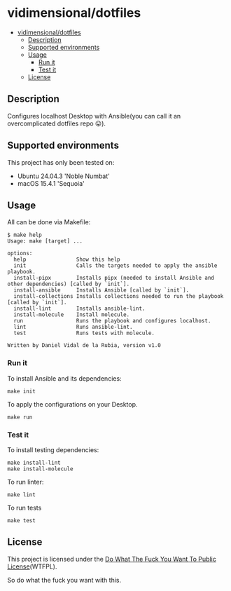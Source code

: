 # vidimensional/dotfiles

- [vidimensional/dotfiles](#vidimensionaldotfiles)
  - [Description](#description)
  - [Supported environments](#supported-environments)
  - [Usage](#usage)
    - [Run it](#run-it)
    - [Test it](#test-it)
  - [License](#license)

## Description

Configures localhost Desktop with Ansible(you can call it an overcomplicated dotfiles repo 😜).

## Supported environments

This project has only been tested on:

- Ubuntu 24.04.3 'Noble Numbat'
- macOS 15.4.1 'Sequoia'

## Usage

All can be done via Makefile:

```text
$ make help
Usage: make [target] ...

options:
  help                Show this help
  init                Calls the targets needed to apply the ansible playbook.
  install-pipx        Installs pipx (needed to install Ansible and other dependencies) [called by `init`].
  install-ansible     Installs Ansible [called by `init`].
  install-collections Installs collections needed to run the playbook [called by `init`].
  install-lint        Installs ansible-lint.
  install-molecule    Install molecule.
  run                 Runs the playbook and configures localhost.
  lint                Runs ansible-lint.
  test                Runs tests with molecule.

Written by Daniel Vidal de la Rubia, version v1.0
```

### Run it

To install Ansible and its dependencies:

```text
make init
```

To apply the configurations on your Desktop.

```text
make run
```

### Test it

To install testing dependencies:

```text
make install-lint
make install-molecule
```

To run linter:

```text
make lint
```

To run tests

```text
make test
```

## License

This project is licensed under the [Do What The Fuck You Want To Public License](LICENSE)(WTFPL).

So do what the fuck you want with this.
